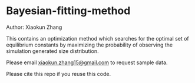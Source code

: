 # Bayesian-fitting-method
Author: Xiaokun Zhang

This contains an optimization method which searches for the optimal set of equilibrium constants by maximizing the probability of observing the simulation generated size distribution. 

Please email xiaokun.zhang15@gmail.com to request sample data.

Please cite this repo if you reuse this code.
